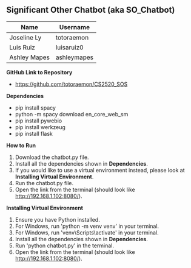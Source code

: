 ## Significant Other Chatbot (aka SO_Chatbot)


| Name | Username |
| ---- | ---------|
|Joseline Ly|totoraemon|
|Luis Ruiz|luisaruiz0|
|Ashley Mapes|ashleymapes|

**GitHub Link to Repository**
- https://github.com/totoraemon/CS2520_SOS

**Dependencies**
- pip install spacy
- python -m spacy download en_core_web_sm
- pip install pywebio
- pip install werkzeug
- pip install flask

**How to Run**
1. Download the chatbot.py file.
2. Install all the dependencies shown in **Dependencies**.
3. If you would like to use a virtual environment instead, please look at **Installing Virtual Environment**.
4. Run the chatbot.py file.
5. Open the link from the terminal (should look like http://192.168.1.102:8080/).

**Installing Virtual Environment**
1. Ensure you have Python installed.
2. For Windows, run 'python -m venv venv' in your terminal.
3. For Windows, run 'venv\Scripts\activate' in your terminal.
4. Install all the dependencies shown in **Dependencies**.
5. Run 'python chatbot.py' in the terminal.
5. Open the link from the terminal (should look like http://192.168.1.102:8080/).
